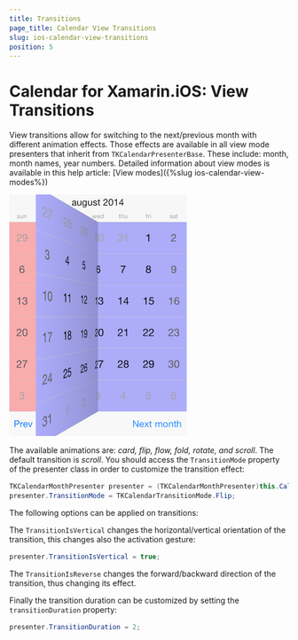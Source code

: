 ```yaml
---
title: Transitions
page_title: Calendar View Transitions
slug: ios-calendar-view-transitions
position: 5
---
```


# Calendar for Xamarin.iOS: View Transitions

View transitions allow for switching to the next/previous month with different animation effects. Those effects are available in all view mode presenters that inherit from <code>TKCalendarPresenterBase</code>. These include: month, month names, year numbers. Detailed information about view modes is available in this help article: [View modes]({%slug ios-calendar-view-modes%})

<img src="../images/calendar-view-transitions001.png"/>

The available animations are: *card, flip, flow, fold, rotate, and scroll*. The default transition is *scroll*. You should access the <code>TransitionMode</code> property of the presenter class in order to customize the transition effect:

```C#
TKCalendarMonthPresenter presenter = (TKCalendarMonthPresenter)this.CalendarView.Presenter;
presenter.TransitionMode = TKCalendarTransitionMode.Flip;
```

The following options can be applied on transitions:

The <code>TransitionIsVertical</code> changes the horizontal/vertical orientation of the transition, this changes also the activation gesture:

```C#
presenter.TransitionIsVertical = true;
```

The <code>TransitionIsReverse</code> changes the forward/backward direction of the transition, thus changing its effect.

Finally the transition duration can be customized by setting the <code>transitionDuration</code> property:

```C#
presenter.TransitionDuration = 2;
```
